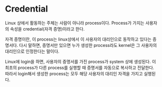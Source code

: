 # Credential

Linux 상에서 활동하는 주체는 사람이 아니라 process이다. Process가 가지는 사용자의 속성을 credential(자격 증명)이라고 한다.

자격 증명이란, 이 process는 linux상에서 이 사용자의 대리인으로 동작하고 있다는 증명서다. 다시 말하면, 증명서만 있으면 누가 생성한 process라도 kernel은 그 사용자의 대리인으로 인정한다는 말이다.

Linux에 login을 하면, 사용자의 증명서를 가진 process가 system 상에 생성된다. 이 최초의 process가 다른 process를 실행할 때 증명서를 자동으로 복사하고 전달한다. 따라서 login해서 생성한 process는 모두 해당 사용자의 대리인 자격을 가지고 실행된다.
